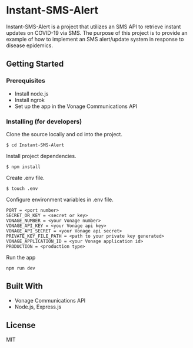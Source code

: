# Instant-SMS-Alert
Instant-SMS-Alert is a project that utilizes an SMS API to retrieve instant updates on COVID-19 via SMS. The purpose of this project is to provide an example of how to implement an SMS alert/update system in response to disease epidemics.

## Getting Started

### Prerequisites
- Install node.js
- Install ngrok
- Set up the app in the Vonage Communications API 

### Installing (for developers)
Clone the source locally and cd into the project.
```
$ cd Instant-SMS-Alert
```

Install project dependencies.
```
$ npm install
```

Create .env file.
```
$ touch .env
```

Configure environment variables in .env file.
```
PORT = <port number>
SECRET_OR_KEY = <secret or key>
VONAGE_NUMBER = <your Vonage number>
VONAGE_API_KEY = <your Vonage api key>
VONAGE_API_SECRET = <your Vonage api secret>
PRIVATE_KEY_FILE_PATH = <path to your private key generated>
VONAGE_APPLICATION_ID = <your Vonage application id>
PRODUCTION = <production type>
```

Run the app 
```
npm run dev
```

## Built With
- Vonage Communications API
- Node.js, Express.js

## License
MIT
